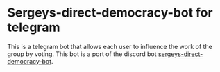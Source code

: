 # Sergeys-direct-democracy-bot for telegram
This is a telegram bot that allows each user to influence the work of the group by voting. This bot is a port of the discord bot [sergeys-direct-democracy-bot](https://github.com/vi-tr/sergeys-direct-democracy-bot).

